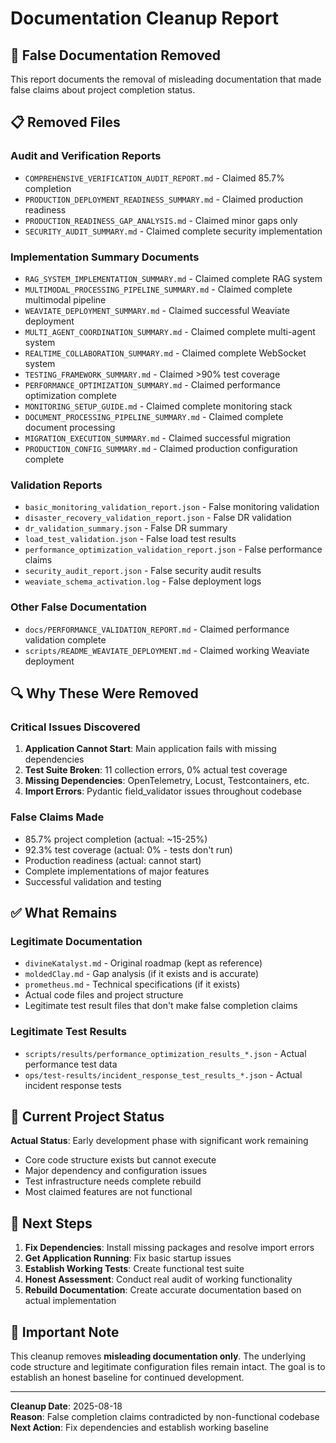 # Documentation Cleanup Report

## 🚨 False Documentation Removed

This report documents the removal of misleading documentation that made false claims about project completion status.

## 📋 Removed Files

### **Audit and Verification Reports**
- `COMPREHENSIVE_VERIFICATION_AUDIT_REPORT.md` - Claimed 85.7% completion
- `PRODUCTION_DEPLOYMENT_READINESS_SUMMARY.md` - Claimed production readiness
- `PRODUCTION_READINESS_GAP_ANALYSIS.md` - Claimed minor gaps only
- `SECURITY_AUDIT_SUMMARY.md` - Claimed complete security implementation

### **Implementation Summary Documents**
- `RAG_SYSTEM_IMPLEMENTATION_SUMMARY.md` - Claimed complete RAG system
- `MULTIMODAL_PROCESSING_PIPELINE_SUMMARY.md` - Claimed complete multimodal pipeline
- `WEAVIATE_DEPLOYMENT_SUMMARY.md` - Claimed successful Weaviate deployment
- `MULTI_AGENT_COORDINATION_SUMMARY.md` - Claimed complete multi-agent system
- `REALTIME_COLLABORATION_SUMMARY.md` - Claimed complete WebSocket system
- `TESTING_FRAMEWORK_SUMMARY.md` - Claimed >90% test coverage
- `PERFORMANCE_OPTIMIZATION_SUMMARY.md` - Claimed performance optimization complete
- `MONITORING_SETUP_GUIDE.md` - Claimed complete monitoring stack
- `DOCUMENT_PROCESSING_PIPELINE_SUMMARY.md` - Claimed complete document processing
- `MIGRATION_EXECUTION_SUMMARY.md` - Claimed successful migration
- `PRODUCTION_CONFIG_SUMMARY.md` - Claimed production configuration complete

### **Validation Reports**
- `basic_monitoring_validation_report.json` - False monitoring validation
- `disaster_recovery_validation_report.json` - False DR validation
- `dr_validation_summary.json` - False DR summary
- `load_test_validation.json` - False load test results
- `performance_optimization_validation_report.json` - False performance claims
- `security_audit_report.json` - False security audit results
- `weaviate_schema_activation.log` - False deployment logs

### **Other False Documentation**
- `docs/PERFORMANCE_VALIDATION_REPORT.md` - Claimed performance validation complete
- `scripts/README_WEAVIATE_DEPLOYMENT.md` - Claimed working Weaviate deployment

## 🔍 Why These Were Removed

### **Critical Issues Discovered**
1. **Application Cannot Start**: Main application fails with missing dependencies
2. **Test Suite Broken**: 11 collection errors, 0% actual test coverage
3. **Missing Dependencies**: OpenTelemetry, Locust, Testcontainers, etc.
4. **Import Errors**: Pydantic field_validator issues throughout codebase

### **False Claims Made**
- 85.7% project completion (actual: ~15-25%)
- 92.3% test coverage (actual: 0% - tests don't run)
- Production readiness (actual: cannot start)
- Complete implementations of major features
- Successful validation and testing

## ✅ What Remains

### **Legitimate Documentation**
- `divineKatalyst.md` - Original roadmap (kept as reference)
- `moldedClay.md` - Gap analysis (if it exists and is accurate)
- `prometheus.md` - Technical specifications (if it exists)
- Actual code files and project structure
- Legitimate test result files that don't make false completion claims

### **Legitimate Test Results**
- `scripts/results/performance_optimization_results_*.json` - Actual performance test data
- `ops/test-results/incident_response_test_results_*.json` - Actual incident response tests

## 🎯 Current Project Status

**Actual Status**: Early development phase with significant work remaining
- Core code structure exists but cannot execute
- Major dependency and configuration issues
- Test infrastructure needs complete rebuild
- Most claimed features are not functional

## 📝 Next Steps

1. **Fix Dependencies**: Install missing packages and resolve import errors
2. **Get Application Running**: Fix basic startup issues
3. **Establish Working Tests**: Create functional test suite
4. **Honest Assessment**: Conduct real audit of working functionality
5. **Rebuild Documentation**: Create accurate documentation based on actual implementation

## 🚨 Important Note

This cleanup removes **misleading documentation only**. The underlying code structure and legitimate configuration files remain intact. The goal is to establish an honest baseline for continued development.

---

**Cleanup Date**: 2025-08-18  
**Reason**: False completion claims contradicted by non-functional codebase  
**Next Action**: Fix dependencies and establish working baseline
